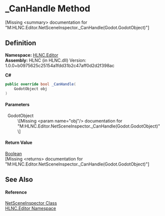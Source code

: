 # _CanHandle Method


\[Missing &lt;summary&gt; documentation for "M:HLNC.Editor.NetSceneInspector._CanHandle(Godot.GodotObject)"\]



## Definition
**Namespace:** <a href="N_HLNC_Editor">HLNC.Editor</a>  
**Assembly:** HLNC (in HLNC.dll) Version: 1.0.0+b0975625c25154a1fdd31b2c47aff0d2d2f398ac

**C#**
``` C#
public override bool _CanHandle(
	GodotObject obj
)
```



#### Parameters
<dl><dt>  GodotObject</dt><dd>\[Missing &lt;param name="obj"/&gt; documentation for "M:HLNC.Editor.NetSceneInspector._CanHandle(Godot.GodotObject)"\]</dd></dl>

#### Return Value
<a href="https://learn.microsoft.com/dotnet/api/system.boolean" target="_blank" rel="noopener noreferrer">Boolean</a>  
\[Missing &lt;returns&gt; documentation for "M:HLNC.Editor.NetSceneInspector._CanHandle(Godot.GodotObject)"\]

## See Also


#### Reference
<a href="T_HLNC_Editor_NetSceneInspector">NetSceneInspector Class</a>  
<a href="N_HLNC_Editor">HLNC.Editor Namespace</a>  
